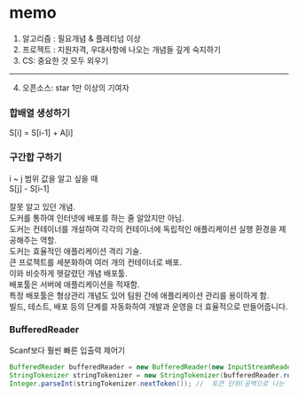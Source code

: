 memo
===
1. 알고리즘 : 필요개념 & 플레티넘 이상
2. 프로젝트 : 지원자격, 우대사항에 나오는 개념들 깊게 숙지하기
3. CS: 중요한 것 모두 외우기
----------------------------------------------------  
4. 오픈소스: star 1만 이상의 기여자  

### 합배열 생성하기
S[i] = S[i-1] + A[i]
### 구간합 구하기
i ~ j 범위 값을 알고 싶을 때  
S[j] - S[i-1]

잘못 알고 있던 개념.  
도커를 통하여 인터넷에 배포를 하는 줄 알았지만 아님.  
도커는 컨테이너를 개설하여 각각의 컨테이너에 독립적인 애플리케이션 실행 환경을 제공해주는 역할.  
도커는 효율적인 애플리케이션 격리 기술.  
큰 프로젝트를 세분화하여 여러 개의 컨테이너로 배포.  
이와 비슷하게 헷갈렸던 개념 배포툴.  
배포툴은 서버에 애플리케이션을 적재함.  
특정 배포툴은 형상관리 개념도 있어 팀원 간에 애플리케이션 관리를 용이하게 함.  
빌드, 테스트, 배포 등의 단계를 자동화하여 개발과 운영을 더 효율적으로 만들어줍니다.

### BufferedReader
Scanf보다 훨씬 빠른 입출력 제어기  
```java
BufferedReader bufferedReader = new BufferedReader(new InputStreamReader(System.in)); // 입력 받음
StringTokenizer stringTokenizer = new StringTokenizer(bufferedReader.readLine()); // bufferedReader.readLine()을 사용하여 한 줄의 문자열을 읽음. StringTokenizer를 사용하여 공백을 기준으로 문자열을 나눔.
Integer.parseInt(stringTokenizer.nextToken()); //  토큰 단위(공백으로 나눈 단어)로 문자열을 반환.
```
